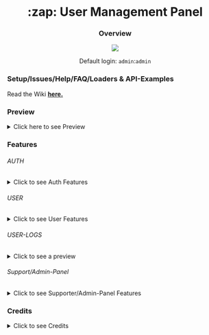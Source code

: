 
<h1 align="center">:zap: User Management Panel</h1>


  

<h3 align="center">Overview</h3>

<p align="center">

<img  src="https://i.imgur.com/VB2ial8.png" />

</p>
<p align="center">
Default login: <code>admin</code>:<code>admin</code>
</p>

  


<h3>Setup/Issues/Help/FAQ/Loaders & API-Examples</h3>
<p>Read the Wiki <a href="https://github.com/anditv21/panel/wiki"><b>here.</b></a></p>



  
### Preview
<details>

<summary>Click here to see Preview</summary>

<p align="center">

<a href="https://i.ibb.co/8jz5Fwv/image.png"><img src="https://i.ibb.co/8jz5Fwv/image.png" /></a>

<a href="https://i.ibb.co/1bmV8hH/brave-EVE37-Csow-C53570.png"><img src="https://i.ibb.co/1bmV8hH/brave-EVE37-Csow-C53570.png" /></a>

<a href="https://i.ibb.co/yVz8cz7/brave-w-R1-WBf-Rwia78663.png"><img src="https://i.ibb.co/yVz8cz7/brave-w-R1-WBf-Rwia78663.png" /></a>
<a href="https://github.com/anditv21/panel/raw/main/.examples/CSharp-API-Example/img/readme1.png"><img src="https://github.com/anditv21/panel/raw/main/.examples/CSharp-API-Example/img/readme1.png" /></a>
  

</details>


  
### Features

###### AUTH

<details>

<summary>Click to see Auth Features</summary>

<ul>

<li>Login (Multiple device remember Login) (Screenshot: https://tinyurl.com/mwd6uhz)</li>

<li>Register Invite only (can be deactivated) (Screenshot: https://tinyurl.com/yc3j4z99)</li>

<li>Banned Page (Screenshot: https://bit.ly/3vYaHse)</li>

<li>Auth captcha using Cloudflare Turnstile, hCaptcha, Google`s reCaptcha or disabled (Read the <a href="https://github.com/anditv21/panel/wiki/Setup">wiki</a> for more information)</li>

</ul>

</details>

  

###### USER

<details>

<summary>Click to see User Features</summary>

<ul>

Screenshot: https://bit.ly/3W3SBQj / https://bit.ly/40Lz4Xd / https://bit.ly/3JMb4g67

<li>ShoutBox (can be disabled from admin dashboard & users are muteable)</li>

<li>Change password</li>

<li>Activate subscription´s with code (Trail/30/90 days)</li>

<li>Activate Trail subscription´s with code (3 days)</li>

<li>Download loader (Needs a sub)</li>

<li>Change display name (30day cooldown)</li>

<li>Manage login tokens/cookies (requires password)</li>

<li>Public user profile (https://bit.ly/3M6BKuQ)</li>

<ul>

<li>Get Profile Picture from Discord (only static)</li></ul>



</ul>

</details>

  

###### USER-LOGS

  

<details>

<summary>Click to see a preview</summary>

<img  src="https://i.ibb.co/GHbF6Ly/opera-Bei-I6vs-O9-Z.png">
<li>Flushing logs (requires password)</li>
</details>

  

###### Support/Admin-Panel

<details>

<summary>Click to see Supporter/Admin-Panel Features</summary>

<ul>

<li>Screenshot: https://bit.ly/3GXtf21 / https://bit.ly/3IC7O8a</li>

<h1>Admin only:</h1>

<li>Disable Invite System</li>

<li>Freeze all subscriptions (Beta)</li>

<li>Gift user subscription (Screenshot: https://bit.ly/3ivNJ8K)</li>

<li>Password Reset</li>

<li>Set News</li>

<li>Enable/Disable Discord Logs</li>

<li>Enable/Disable Discord Link</li>

<li>Enable/Disable Discord Re-Link</li>
  
<li>Generate subscription code</li>

<li>Ban/unban user</li>

<li>Make user admin/non-admin </li>

<li>Make user supporter/non-supp </li>

<li>Ban-Management panel (Screenshot: https://bit.ly/3VS78if)</li>

<li>Set status ofline/online</li>

<li>Set version/maintenance/non-maintenance</li>

<li>ShoutBox</li>
<ul>
<li>Enable/Disable ShoutBox</li>
<li>Flush ShoutBox</li>
</ul>

<li>User Invites</li>
<ul>
<li>Gift useres invites</li>
<li>Invite wave (5 Invites)</li>
</ul>




<h1>Supporter:</h1>
<li>View a users last known IP address </li>

<li>Generate invite code</li>

<li>Mute a user for the shoutbox</li>

<li>Reset HWID</li>
</details>

 
  
### Credits
  <details>

<summary>Click to see Credits</summary>


<ul>

<li><a href="https://github.com/znixbtw/">@znixbtw</a> for his awesome original <a href="https://github.com/znixbtw/php-panel-v2/">panel</a>.</li>
<li><a href="https://github.com/Phantom-1337/">@Phantom-1337</a> and <a href="https://github.com/sxck1337/">@sxck1337</a> for their cool themes.</li>


  

</ul>



</details>


